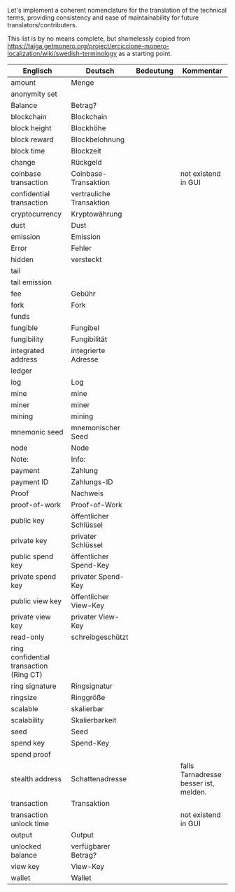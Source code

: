 Let's implement a coherent nomenclature for the translation of the technical terms, providing consistency and ease of maintainability for future translators/contributers.

This list is by no means complete, but shamelessly copied from https://taiga.getmonero.org/project/erciccione-monero-localization/wiki/swedish-terminology as a starting point.

| Englisch                                | Deutsch                 | Bedeutung | Kommentar                             |
| ---                                     | ---                     | ---       | ---                                   |
| amount                                  |Menge                    |           |                                       |
| anonymity set                           |                         |           |                                       |
| Balance                                 |Betrag?                  |           |                                       |
| blockchain                              |Blockchain               |           |                                       |
| block height                            |Blockhöhe                |           |                                       |
| block reward                            |Blockbelohnung           |           |                                       |
| block time                              |Blockzeit                |           |                                       |
| change                                  |Rückgeld                 |           |                                       |
| coinbase transaction                    |Coinbase-Transaktion     |           |not existend in GUI                    |
| confidential transaction                |vertrauliche Transaktion |           |                                       |
| cryptocurrency                          |Kryptowährung            |           |                                       |
| dust                                    |Dust                     |           |                                       |
| emission                                |Emission                 |           |                                       |
| Error                                   |Fehler                   |           |                                       |
| hidden                                  |versteckt                |           |                                       |
| tail                                    |                         |           |                                       |
| tail emission                           |                         |           |                                       |
| fee                                     |Gebühr                   |           |                                       |
| fork                                    |Fork                     |           |                                       |
| funds                                   |                         |           |                                       |
| fungible                                |Fungibel                 |           |                                       |
| fungibility                             |Fungibilität             |           |                                       |
| integrated address                      |integrierte Adresse      |           |                                       |
| ledger                                  |                         |           |                                       |
| log                                     |Log                      |           |                                       |
| mine                                    |mine                     |           |                                       |
| miner                                   |miner                    |           |                                       |
| mining                                  |mining                   |           |                                       |
| mnemonic seed                           |mnemonischer Seed        |           |                                       |
| node                                    |Node                     |           |                                       |
| Note:                                   |Info:                    |           |                                       |
| payment                                 |Zahlung                  |           |                                       |
| payment ID                              |Zahlungs-ID              |           |                                       |
| Proof                                   |Nachweis                 |           |                                       |
| proof-of-work                           |Proof-of-Work            |           |                                       |
| public key                              |öffentlicher Schlüssel   |           |                                       |
| private key                             |privater Schlüssel       |           |                                       |
| public spend key                        |öffentlicher Spend-Key   |           |                                       |
| private spend key                       |privater Spend-Key       |           |                                       |
| public view key                         |öffentlicher View-Key    |           |                                       |
| private view key                        |privater View-Key        |           |                                       |
| read-only                               |schreibgeschützt         |           |                                       |
| ring confidential transaction (Ring CT) |                         |           |                                       |
| ring signature                          |Ringsignatur             |           |                                       |
| ringsize                                |Ringgröße                |           |                                       |
| scalable                                |skalierbar               |           |                                       |
| scalability                             |Skalierbarkeit           |           |                                       |
| seed                                    |Seed                     |           |                                       |
| spend key                               |Spend-Key                |           |                                       |
| spend proof                             |                         |           |                                       |
| stealth address                         |Schattenadresse          |           |falls Tarnadresse besser ist, melden.  |
| transaction                             |Transaktion              |           |                                       |
| transaction unlock time                 |                         |           |not existend in GUI                    |
| output                                  |Output                   |           |                                       |
| unlocked balance                        |verfügbarer Betrag?      |           |                                       |
| view key                                |View-Key                 |           |                                       |
| wallet                                  |Wallet                   |           |                                       |